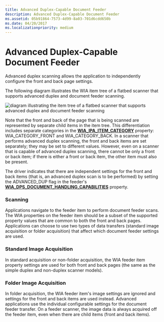 ```yaml
---
title: Advanced Duplex-Capable Document Feeder
description: Advanced Duplex-Capable Document Feeder
ms.assetid: 05b91864-7573-4d99-8a03-701d6cdd650b
ms.date: 04/20/2017
ms.localizationpriority: medium
---
```


# Advanced Duplex-Capable Document Feeder





Advanced duplex scanning allows the application to independently configure the front and back page settings.

The following diagram illustrates the WIA item tree of a flatbed scanner that supports advanced duplex and document feeder scanning.

![diagram illustrating the item tree of a flatbed scanner that supports advanced duplex and document feeder scanning](images/wia-feeder-tree3.png)

Note that the front and back of the page that is being scanned are represented by separate child items in the item tree. This differentiation includes separate categories in the [**WIA\_IPA\_ITEM\_CATEGORY**](https://docs.microsoft.com/windows-hardware/drivers/image/wia-ipa-item-category) property: WIA\_CATEGORY\_FRONT and WIA\_CATEGORY\_BACK. In a scanner that performs advanced duplex scanning, the front and back items are set separately; they may be set to different values. However, even on a scanner that is capable of advanced duplex scanning, there cannot be only a front or back item; if there is either a front or back item, the other item must also be present.

The driver indicates that there are independent settings for the front and back items (that is, an advanced duplex scan is to be performed) by setting the ADVANCED\_DUP flag in the feeder's [**WIA\_DPS\_DOCUMENT\_HANDLING\_CAPABILITIES**](https://docs.microsoft.com/windows-hardware/drivers/image/wia-dps-document-handling-capabilities) property.

### Scanning

Applications navigate to the feeder item to perform document feeder scans. The WIA properties on the feeder item should be a subset of the supported property values that are common to both the front and back pages. Applications can choose to use two types of data transfers (standard image acquisition or folder acquisition) that affect which document feeder settings are used.

### Standard Image Acquisition

In standard acquisition or non-folder acquisition, the WIA feeder item property settings are used for both front and back pages (the same as the simple duplex and non-duplex scanner models).

### Folder Image Acquisition

In folder acquisition, the WIA feeder item's image settings are ignored and settings for the front and back items are used instead. Advanced applications use the individual configurable settings for the document feeder transfer. On a feeder scanner, the image data is always acquired off the feeder item, even when there are child items (front and back items).

 

 




